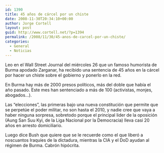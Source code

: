 ```yaml
---
id: 1390
title: 45 años de cárcel por un chiste
date: 2008-11-30T20:34:10+00:00
author: Jorge Cortell
layout: post
guid: http://www.cortell.net/?p=1394
permalink: /2008/11/30/45-anos-de-carcel-por-un-chiste/
categories:
  - General
  - Noticias
---
```

Leo en el Wall Street Journal del miércoles 26 que un famoso humorista de Burma apodado Zarganar, ha recibido una sentencia de 45 años en la cárcel por hacer un chiste sobre el gobierno y ponerlo en la red.
  
En Burma hay más de 2000 presos políticos, más del doble que había el año pasado. Este mes han sentenciado a más de 100 (activistas, monjes, abogados&#8230;).

Las &#8220;elecciones&#8221;, las primeras bajo una nueva constitución que permite que se perpetúe el poder militar, no son hasta el 2010, y nadie cree que vaya a haber ninguna sorpresa, sobretodo porque el principal lider de la oposición (Aung San Suu Kyi, de la Liga Nacional por la Democracia) lleva casi 20 años en arresto domiciliario.

Luego dice Bush que quiere que se le recuerde como el que liberó a noscuantos Iraquíes de la dictadura, mientras la CIA y el DoD ayudan al régimen de Burma. Cabrón hipócrita.